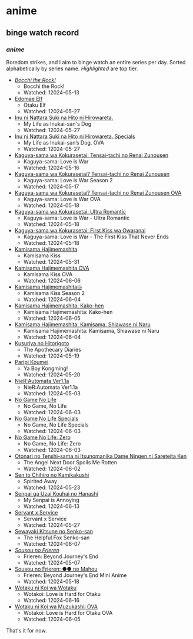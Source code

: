 # anime

## binge watch record

### _anime_

Boredom strikes, and I aim to binge watch an entire series per day.
Sorted alphabetically by series name.
_Highlighted_ are top tier.

- [_Bocchi the Rock!_ ](https://myanimelist.net/anime/47917/Bocchi_the_Rock)
  - Bocchi the Rock!
  - Watched: 12024-05-13
- [Edomae Elf](https://myanimelist.net/anime/52081/Edomae_Elf)
  - Otaku Elf
  - Watched: 12024-05-27
- [Inu ni Nattara Suki na Hito ni Hirowareta.](https://myanimelist.net/anime/51265/Inu_ni_Nattara_Suki_na_Hito_ni_Hirowareta)
  - My Life as Inukai-san's Dog
  - Watched: 12024-05-27
- [Inu ni Nattara Suki na Hito ni Hirowareta. Specials](https://myanimelist.net/anime/54225/Inu_ni_Nattara_Suki_na_Hito_ni_Hirowareta_Specials)
  - My Life as Inukai-san’s Dog. OVA
  - Watched: 12024-05-27
- [Kaguya-sama wa Kokurasetai: Tensai-tachi no Renai Zunousen](https://myanimelist.net/anime/37999/Kaguya-sama_wa_Kokurasetai__Tensai-tachi_no_Renai_Zunousen)
  - Kaguya-sama: Love is War
  - Watched: 12024-05-16
- [Kaguya-sama wa Kokurasetai? Tensai-tachi no Renai Zunousen](https://myanimelist.net/anime/40591/Kaguya-sama_wa_Kokurasetai_Tensai-tachi_no_Renai_Zunousen)
  - Kaguya-sama: Love is War Season 2
  - Watched: 12024-05-17
- [Kaguya-sama wa Kokurasetai? Tensai-tachi no Renai Zunousen OVA](https://myanimelist.net/anime/43609/Kaguya-sama_wa_Kokurasetai_Tensai-tachi_no_Renai_Zunousen_OVA)
  - Kaguya-sama: Love is War OVA
  - Watched: 12024-05-18
- [Kaguya-sama wa Kokurasetai: Ultra Romantic](https://myanimelist.net/anime/43608/Kaguya-sama_wa_Kokurasetai__Ultra_Romantic)
  - Kaguya-sama: Love is War - Ultra Romantic
  - Watched: 12024-05-18
- [Kaguya-sama wa Kokurasetai: First Kiss wa Owaranai](https://myanimelist.net/anime/52198/Kaguya-sama_wa_Kokurasetai__First_Kiss_wa_Owaranai)
  - Kaguya-sama: Love is War - The First Kiss That Never Ends
  - Watched: 12024-05-18
- [Kamisama Hajimemashita](https://myanimelist.net/anime/14713/Kamisama_Hajimemashita)
  - Kamisama Kiss
  - Watched: 12024-05-31
- [Kamisama Hajimemashita OVA](https://myanimelist.net/anime/18661/Kamisama_Hajimemashita_OVA)
  - Kamisama Kiss OVA
  - Watched: 12024-06-06
- [Kamisama Hajimemashita◎](https://myanimelist.net/anime/25681/Kamisama_Hajimemashita%E2%97%8E)
  - Kamisama Kiss Season 2
  - Watched: 12024-06-04
- [Kamisama Hajimemashita: Kako-hen](https://myanimelist.net/anime/30709/Kamisama_Hajimemashita__Kako-hen)
  - Kamisama Hajimemashita: Kako-hen
  - Watched: 12024-06-05
- [Kamisama Hajimemashita: Kamisama, Shiawase ni Naru](https://myanimelist.net/anime/33323/Kamisama_Hajimemashita__Kamisama_Shiawase_ni_Naru)
  - Kamisama Hajimemashita: Kamisama, Shiawase ni Naru
  - Watched: 12024-06-04
- [Kusuriya no Hitorigoto](https://myanimelist.net/anime/54492/Kusuriya_no_Hitorigoto)
  - The Apothecary Diaries
  - Watched: 12024-05-19
- [Paripi Koumei](https://myanimelist.net/anime/50380/Paripi_Koumei?q=par&cat=anime)
  - Ya Boy Kongming!
  - Watched: 12024-05-20
- [NieR:Automata Ver1.1a](https://myanimelist.net/anime/51105/NieR_Automata_Ver11a)
  - NieR:Automata Ver1.1a
  - Watched: 12024-05-03
- [No Game No Life](https://myanimelist.net/anime/19815/No_Game_No_Life)
  - No Game, No Life
  - Watched: 12024-06-03
- [No Game No Life Specials](https://myanimelist.net/anime/24991/No_Game_No_Life_Specials)
  - No Game, No Life Specials
  - Watched: 12024-06-03
- [No Game No Life: Zero](https://myanimelist.net/anime/33674/No_Game_No_Life__Zero)
  - No Game, No Life: Zero
  - Watched: 12024-06-03
- [Otonari no Tenshi-sama ni Itsunomanika Dame Ningen ni Sareteita Ken](https://myanimelist.net/anime/50739/Otonari_no_Tenshi-sama_ni_Itsunomanika_Dame_Ningen_ni_Sareteita_Ken)
  - The Angel Next Door Spoils Me Rotten
  - Watched: 12024-06-02
- [Sen to Chihiro no Kamikakushi](https://myanimelist.net/anime/199/Sen_to_Chihiro_no_Kamikakushi)
  - Spirited Away
  - Watched: 12024-05-23
- [Senpai ga Uzai Kouhai no Hanashi](https://myanimelist.net/anime/42351/Senpai_ga_Uzai_Kouhai_no_Hanashi)
  - My Senpai is Annoying
  - Watched: 12024-06-13
- [Servant x Service](https://myanimelist.net/anime/18119/Servant_x_Service)
  - Servant x Service
  - Watched: 12024-05-27
- [Sewayaki Kitsune no Senko-san](https://myanimelist.net/anime/38759/Sewayaki_Kitsune_no_Senko-san)
  - The Helpful Fox Senko-san
  - Watched: 12024-06-07
- [_Sousou no Frieren_](https://myanimelist.net/anime/52991/Sousou_no_Frieren)
  - Frieren: Beyond Journey's End
  - Watched: 12024-05-07
- [Sousou no Frieren: ●● no Mahou](https://myanimelist.net/anime/56885/Sousou_no_Frieren__%E2%97%8F%E2%97%8F_no_Mahou)
  - Frieren: Beyond Journey's End Mini Anime
  - Watched: 12024-05-18
- [Wotaku ni Koi wa Wotaku](https://myanimelist.net/anime/35968/Wotaku_ni_Koi_wa_Muzukashii)
  - Wotakoi: Love is Hard for Otaku
  - Watched: 12024-06-16
- [Wotaku ni Koi wa Muzukashii OVA](https://myanimelist.net/anime/35968/Wotaku_ni_Koi_wa_Muzukashii)
  - Wotakoi: Love is Hard for Otaku OVA
  - Watched: 12024-06-05

That's it for now.

<!--

- [Violet Evergarden](https://myanimelist.net/anime/33352/Violet_Evergarden)
  - Violet Evergarden
- [Violet Evergarden: Kitto "Ai" wo Shiru Hi ga Kuru no Darou](https://myanimelist.net/anime/37095/Violet_Evergarden__Kitto_Ai_wo_Shiru_Hi_ga_Kuru_no_Darou)
  - Violet Evergarden: The Day You Understand "I Love You" Will Surely Come
- [Violet Evergarden Gaiden: Eien to Jidou Shuki Ningyou](https://myanimelist.net/anime/39741/Violet_Evergarden_Gaiden__Eien_to_Jidou_Shuki_Ningyou)
  - Violet Evergarden: Eternity and the Auto Memory Doll
- [Violet Evergarden Movie](https://myanimelist.net/anime/37987/Violet_Evergarden_Movie)
  - Violet Evergarden: The Movie

-->
